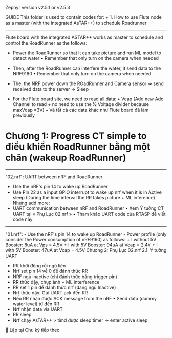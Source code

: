 Zephyr version v2.5.1 or v2.5.3


GUIDE
This folder is used to contain codes for:
    + 1. How to use Flute node as a master (with the integrated AsTAR++) to schedule Roadrunner


------------------------------------------------------------------------------------------------------
Flute board with the integrated ASTAR++ works as master to schedule and control the RoadRunner as the follows:
-	Power the RoadRunner so that it can take picture and run ML model to detect water
•	Remember that only turn on the camera when needed
-	Then, after the RoadRunner can interfere the water, it send data to the NRF9160
•	Remember that only turn on the camera when needed
-	The, the NRF power down the ROadRunner and Camera sensor => send received data to the server => Sleep

-	 For the Flute board site, we need to read all data:
•	Vcap (Add new Adc Channel to read + no need to use the ½ Voltage divider because maxVcap =3V)
•	Và tất cả các data khác như Flute board đã làm previously



Chương 1: Progress
CT simple to điều khiển RoadRunner bằng một chân (wakeup RoadRunner)
================================================================



---------------------------------------------------------------------------------------------
"02.nrf": UART between nRF and RoadRunner
-	Use the nRF's pin 14 to wake up RoadRunner
-	Use Pin 22 as a input GPIO interrupt to wake up nrf when it is in Active sleep (During the time interval the RR takes picture + ML inference) 
  Nhưng add more:
-	UART communication between nRF and RoadRunner
•	Xem Ý tưởng CT UART tại « Phụ Lục 02.nrf » 
•	Tham khảo UART code của RTASP để viết code này


----------------------------------------------------------------------------------------------
"01.nrf":
    - Use the nRF's pin 14 to wake up RoadRunner
    - Power profile (only consider the Power consumption of nRF9160) as follows:
        + I without 5V Booster: 	8uA at Vps = 4.5V
        + I with 5V Booster:		94uA at Vcap = 2.4V
        + I with 5V Booster:		47uA at Vcap = 4.5V
Chương 2: Phụ Lục 02.nrf
2.1. Ý tưởng UART
 

-	RR khởi động rồi ngủ liền
-	Nrf set pin 14 về 0 để đánh thức RR
-	NRF ngủ inactive (chỉ đánh thức bằng trigger pin)
-	RR thức dậy, chụp ảnh + ML interference
-	RR set 1 pin để đánh thức nrf (đang ngủ Inactive)
-	Nrf thức dậy: Gửi UART ack đến RR
-	Nếu RR nhận được ACK message from the nRF
•	Send data (dummy water level) từ đến RR
-	Nrf nhận data via UART
-	RR sleep
-	Nrf chạy AsTAR++ > timd được sleep timer => enter active sleep

	Lặp tại Chu kỳ tiếp theo
